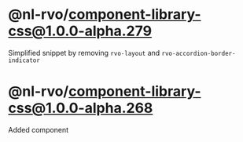 # @nl-rvo/component-library-css@1.0.0-alpha.279
Simplified snippet by removing `rvo-layout` and `rvo-accordion-border-indicator`

# @nl-rvo/component-library-css@1.0.0-alpha.268
Added component